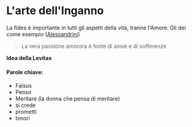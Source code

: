 # L'arte dell'Inganno

La fides è importante in tutti gli aspetti della vita, tranne l'Amore: 
  Gli dei come esempio ([Alessandrini](Alessandrini))

> La vera passione amorora è fonte di ansie e di sofferenze

**Idea della Levitas**

#### Parole chiave: 
- Falsus
- Penso
- Meritare (la donna che pensa di meritare)
- si crede
- prometti
- timori
